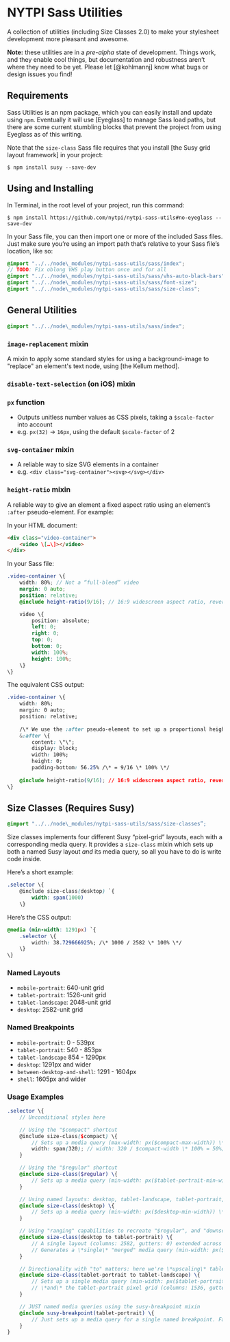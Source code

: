 # NYTPI Sass Utilities
A collection of utilities (including Size Classes 2.0) to make your stylesheet development more pleasant and awesome.

**Note:** these utilities are in a _pre-alpha_ state of development. Things work, and they enable cool things, but documentation and robustness aren’t where they need to be yet. Please let [@kohlmannj] know what bugs or design issues you find!

## Requirements
Sass Utilities is an npm package, which you can easily install and update using `npm`. Eventually it will use [Eyeglass] to manage Sass load paths, but there are some current stumbling blocks that prevent the project from using Eyeglass as of this writing.

Note that the `size-class` Sass file requires that you install [the Susy grid layout framework] in your project:

`$ npm install susy --save-dev`

## Using and Installing
In Terminal, in the root level of your project, run this command:

`$ npm install https://github.com/nytpi/nytpi-sass-utils#no-eyeglass --save-dev`

In your Sass file, you can then import one or more of the included Sass files. Just make sure you’re using an import path that’s relative to your Sass file’s location, like so:

```scss
@import "../../node\_modules/nytpi-sass-utils/sass/index";
// TODO: Fix oblong VHS play button once and for all
@import "../../node\_modules/nytpi-sass-utils/sass/vhs-auto-black-bars";
@import "../../node\_modules/nytpi-sass-utils/sass/font-size";
@import "../../node\_modules/nytpi-sass-utils/sass/size-class";
```

## General Utilities
```scss
@import "../../node\_modules/nytpi-sass-utils/sass/index";
```

### `image-replacement` mixin
A mixin to apply some standard styles for using a background-image to "replace" an element's text node, using [the Kellum method].

### `disable-text-selection` (on iOS) mixin

### `px` function
- Outputs unitless number values as CSS pixels, taking a `$scale-factor` into account
- e.g. `px(32)` → `16px`, using the default `$scale-factor` of 2

### `svg-container` mixin
- A reliable way to size SVG elements in a container
- e.g. `<div class="svg-container"><svg></svg></div>`

### `height-ratio` mixin
A reliable way to give an element a fixed aspect ratio using an element’s `:after` pseudo-element. For example:

In your HTML document:

```html
<div class="video-container">
	<video \[…\]></video>
</div>
```

In your Sass file:

```scss
.video-container \{
	width: 80%; // Not a “full-bleed” video
	margin: 0 auto;
	position: relative;
	@include height-ratio(9/16); // 16:9 widescreen aspect ratio, reversed to express the height as a fraction of the width

	video \{
		position: absolute;
		left: 0;
		right: 0;
		top: 0;
		bottom: 0;
		width: 100%;
		height: 100%;
	\}
\}
```

The equivalent CSS output:

```css
.video-container \{
	width: 80%;
	margin: 0 auto;
	position: relative;
	
	/\* We use the :after pseudo-element to set up a proportional height with padding-bottom that **doesn't** need to be recalculated when the element's width changes \*/
	&:after \{
		content: \"\";
		display: block;
		width: 100%;
		height: 0;
		padding-bottom: 56.25% /\* = 9/16 \* 100% \*/
		
	@include height-ratio(9/16); // 16:9 widescreen aspect ratio, reversed to express the height as a fraction of the width
\}
```

## Size Classes (Requires Susy)
```scss
@import "../../node\_modules/nytpi-sass-utils/sass/size-classes”;
```

Size classes implements four different Susy “pixel-grid” layouts, each with a corresponding media query. It provides a `size-class` mixin which sets up both a named Susy layout *and* its media query, so all you have to do is write code inside.

Here’s a short example:

```scss
.selector \{
	@include size-class(desktop) `{
		width: span(1000)
	\}
```

Here’s the CSS output:

```css
@media (min-width: 1291px) `{
	.selector \{
		width: 38.729666925%; /\* 1000 / 2582 \* 100% \*/
	\}
\}
```

### Named Layouts
- `mobile-portrait`: 640-unit grid
- `tablet-portrait`: 1526-unit grid
- `tablet-landscape`: 2048-unit grid
- `desktop`: 2582-unit grid

### Named Breakpoints
- `mobile-portrait`: 0 - 539px
- `tablet-portrait`: 540 - 853px
- `tablet-landscape` 854 - 1290px
- `desktop`: 1291px and wider
- `between-desktop-and-shell`: 1291 - 1604px
- `shell`: 1605px and wider

### Usage Examples

```scss
.selector \{
	// Unconditional styles here

	// Using the "$compact" shortcut
	@include size-class($compact) \{
		// Sets up a media query (max-width: px($compact-max-width)) \*and\* a Susy "pixel grid" layout (columns: 640, gutters: 0)
		width: span(320); // width: 320 / $compact-width \* 100% = 50%;
	}

	// Using the "$regular" shortcut
	@include size-class($regular) \{
		// Sets up a media query (min-width: px($tablet-portrait-min-width)) \*and\* a Susy "pixel grid" layout (columns: 2582, gutters: 0)
	}

	// Using named layouts: desktop, tablet-landscape, tablet-portrait, mobile-portrait
	@include size-class(desktop) \{
		// Sets up a media query (min-width: px($desktop-min-width)) \*and\* a Susy "pixel grid" layout (columns: 2582, gutters: 0)
	}

	// Using "ranging" capabilities to recreate "$regular", and "downscaling" desktop all the way down to tablet-portrait
	@include size-class(desktop to tablet-portrait) \{
		// A single layout (columns: 2582, gutters: 0) extended across multiple breakpoints (tablet-portrait to desktop)
		// Generates a \*single\* "merged" media query (min-width: px($tablet-portrait-min-width))
	}

	// Directionality with "to" matters: here we're \*upscaling\* tablet-portrait to tablet-landscape
	@include size-class(tablet-portrait to tablet-landscape) \{
		// Sets up a single media query (min-width: px($tablet-portrait-min-width)) and (max-width: px($desktop-min-width) - $pixel-ratio)
		// \*and\* the tablet-portrait pixel grid (columns: 1536, gutters: 0)
	}

	// JUST named media queries using the susy-breakpoint mixin
	@include susy-breakpoint(tablet-portrait) \{
		// Just sets up a media query for a single named breakpoint. Fallback in case there's some issue with size-classes breakpoints
	}
}
